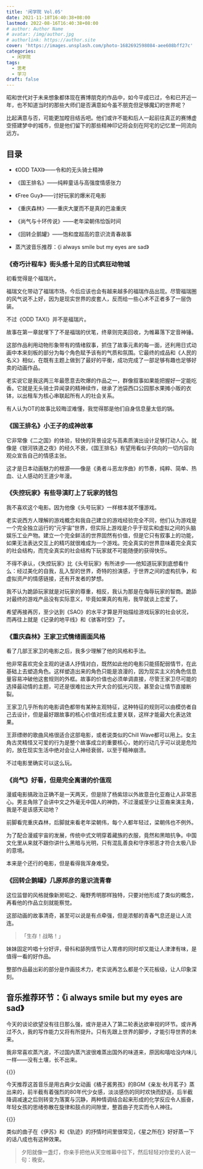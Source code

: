```yaml
---
title: '闲学院 Vol.05'
date: 2021-11-18T16:40:38+08:00
lastmod: 2022-08-16T16:40:38+08:00
# author: Author Name
# avatar: /img/author.jpg
# authorlink: https://author.site
cover: 'https://images.unsplash.com/photo-1682692598084-aee608bff27c'
categories:
  - 闲学院
tags:
  - 思考
  - 学习
draft: false
---
```


昭和世代对于未来想象都体现在赛博朋克的作品中，如今平成已过，令和已开近一年，也不知道当时的那些大师们是否满意如今虽不朋克但足够魔幻的世界呢？

<!--more-->

比起满意与否，可能更加瞠目结舌吧。他们或许不能和后人一起前往真正的赛博虚空搭建梦中的城市，但是他们留下的那些精神印记将会刻在阿宅的记忆里一同流向远方。

## 目录

- 《ODD TAXI》——令和的无头骑士精神
- 《国王排名》——纯粹童话与高强度情感张力

- 《Free Guy》——讨好玩家的爆米花电影

- 《重庆森林》——重庆大厦而不是真的巴渝重庆
- 《尚气与十环传说》——老年梁朝伟恰饭时间
- 《回转企鹅罐》——饱和度超高的意识流青春故事

- 蒸汽波音乐推荐：《i always smile but my eyes are sad》

### 《奇巧计程车》街头感十足的日式疯狂动物城

初看觉得是个福瑞片。

福瑞文化带动了福瑞市场，今后应该也会有越来越多的福瑞作品出现。尽管福瑞圈的风气说不上好，因为是现实世界的皮套人，反而给一些心术不正者多了一层伪装。

不过《ODD TAXI》并不是福瑞片。

故事在第一章就埋下了不是福瑞的伏笔，终章则完美回收，为帷幕落下定音神锤。

这部作品利用动物形象带有的情绪叙事，抓住了故事元素的每一面，还利用日式动画中本来刻板的部分为每个角色赋予该有的气质和氛围。它最终的成品和《人民的名义》相似，在既有主题上做到了最好的平衡，成功完成了一部足够有趣也足够好卖的动画作品。

老实说它是我这两三年最愿意去吹爆的作品之一，群像叙事如果能把握好一定能吃香。它就是无头骑士异闻录的精神续作，继承了池袋西口公园那水果摊小贩的衣钵，以出租车为核心串联起所有人的社会关系。

有人认为OT的故事比较晦涩难懂，我觉得那是他们自身信息量太低的锅。

### 《国王排名》小王子的成神故事

它非常像《二之国》的体验，轻快的背景设定与高素质演出设计足够打动人心。就像是《银河铁道之夜》的经久不衰，《国王排名》有望用看似子供向的一切内容向观众宣告自己的情感主张。

这才是日本动画魅力的根源——像是《勇者斗恶龙序曲》的节奏，纯粹、简单、热血、让人感动的王道少年漫。

### 《失控玩家》有些导演盯上了玩家的钱包

我不喜欢这个电影。因为他像《头号玩家》一样根本就不懂游戏。

老实说西方人理解的游戏概念和我自己建立的游戏经验完全不同，他们认为游戏是一个完全独立运行的“元宇宙”世界，但实际上游戏是介乎于现实和虚拟之间的头脑娱乐工业产物。建立一个完全鲜活的世界固然有价值，但是它只有叙事上的功能，如果无法表达交互上的精巧就很难成为一个游戏。完全真实的世界意味着完全真实的社会结构，而完全真实的社会结构下玩家就不可能随便的获得快乐。

不得不承认，《失控玩家》比《头号玩家》有所进步——他知道玩家到底想看什么：经过美化的自我，乱入型的世界，奇特的扮演感，于世界之间的虚构抗争，和虚拟资产的情感链接，还有开发者的梦想。

我不认为跪舔玩家就是对玩家的尊重，相反，我认为那是在侮辱玩家的智商。跪舔对最终的游戏产品没有实际意义，毕竟如果真的有用，我早就谈上恋爱了。

希望再接再厉，至少达到《SAO》的水平才算是开始描绘游戏玩家的社会状况，而再往上就是《记录的地平线》和《骇客时空》了。

### 《重庆森林》王家卫式情绪画面风格

看了几部王家卫的电影之后，我多少理解了他的风格和手法。

他非常喜欢完全主观的谜语人抒情对白，既然如此他的电影只能搭配弱情节，在此基础上去塑造角色。这样塑造出来的角色只能是浪漫的，因为现实主义的角色信息量容易冲破他这套规则的外框。故事的价值也必须单调直接，尽管王家卫尽可能的选择最动情的主题，可还是很难拉出大开大合的弧光闪现，甚至会让情节直接断裂。

王家卫几乎所有的电影调色都带有某种主观特征，这种特征的规则可以由模仿者自己去设计，但是最好跟故事的核心价值对形成主要关联，这样才能最大化表达效果。

王菲缥缈的歌曲风格很适合这部电影，或者说类似的Chill Wave都可以用上。女主角古灵精怪又可爱的行为是整个故事成立的重要核心，她的行动几乎可以说是危险的，放在现实生活中绝对会让人神经衰弱，以至于精神崩溃。

不过电影里确实可以这么玩。

### 《尚气》好看，但是完全离谱的价值观

漫威电影搞政治正确不是一天两天，但是除了杨紫琼以外故意丑化亚裔让人非常恶心。男主角除了会讲中文之外毫无中国人的神韵，不过漫威至少让亚裔来演主角，我是不是该感天动地？

前脚看完重庆森林，后脚就来看老年梁朝伟，每个人都年轻过，梁朝伟也不例外。

为了配合漫威宇宙的发展，传统中式文明穿着藏族的衣服，竟然和黑暗抗争。中国文化里从来就不跟你讲什么黑暗与光明，只有混乱善良和守序邪恶才符合太极八卦的意境。

本来是个还行的电影，但是看得我浑身难受。

### 《回转企鹅罐》几原邦彦的意识流青春

这位监督的风格就像新房昭之、庵野秀明那样独特，只要对他形成了类似的概念，再看他的作品立刻就能察觉。

这部动画的故事清奇，甚至可以说是有点牵强，但是浓郁的青春气息还是让人流连。

> 「生存！战略！」

妹妹固定吟唱十分好评，骨科和舔狗情节让人胃疼的同时却又能让人津津有味，是值得一看的好作品。

整部作品最出彩的部分是作画技术力，老实说再怎么都是个天花板级，让人印象深刻。

## 音乐推荐环节：《i always smile but my eyes are sad》

今天的谈论欲望没有往日那么强，或许是进入了第二轮表达欲审视的环节。或许再过不久，我的写作能力又将有所提升。只有先跟上世界的脚步，才能引导世界的未来。

我非常喜欢蒸汽波，不过国内蒸汽波很难蒸出国外的味道来，原因和嘻哈没内味儿一样——没有土壤，长不出来。

{{<music163 id="1439258109" type="2" auto="1" layout="card">}}

今天推荐这首音乐是用古典少女动画《橘子酱男孩》的BGM《亲友·秋月茗子》蒸出来的，前半截有着强烈的80年代少女感，淡淡感伤的同时欢快而舒适，后半截降调减速之后则转变为落寞与沉静，两种情调结合起来形成的化学反应令人振奋，年轻女孩的思绪弥散在旋律和鼓点的间隙里，整首曲子充实而令人神往。

{{<music163 id="520460196" type="2" auto="0" layout="card">}}

类似的曲子在《伊苏》和《轨迹》的抒情时间里很常见，《星之所在》好好蒸一下的话八成也有这种效果。

> 夕阳就像一盏灯，你亲手把他从天空帷幕中拉下，然后轻轻对你爱的人说一句：晚安。
